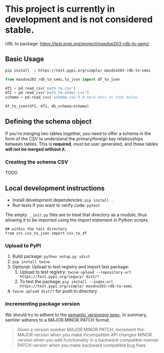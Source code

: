 # This project is currently in development and is not considered stable. 

URL to package: https://test.pypi.org/project/masdse203-rdb-to-semi/

##  Basic Usage 

```bash
pip install -i https://test.pypi.org/simple/ masdse203-rdb-to-semi
```

```python
from masdse203_rdb_to_semi.to_json import df_to_json
```

```python
df1 = pd.read_csv('path_to.csv')
df2 = pd.read_csv("path_to_other.csv")
schema = pd.read_csv('schema.csv') # more docs on that below

df_to_json(df1, df2, db_schema=schema)
```

## Defining the schema object

If you're merging two tables together, you need to offer a schema in the form of the CSV to understand the primary/foreign key relationships between tables. This is **required**, *must* be user generated, and these tables **will not be merged without it.**

### Creating the schema CSV 

TODO


## Local development instructions 

* Install development dependencies: `pip install .`
* Run tests if you want to verify code: `pytest`

The empty `__init.py` files are to treat that directory as a module, thus allowing it to be imported using the import statement in Python scripts.

```
## within the test directory
from src.csv_to_json import csv_to_df
```

### Upload to PyPI
1. Build package: `python setup.py sdist`
1. `pip install twine`
1. Optional: Upload to test registry and import test package: 
   1. Upload to test registry: `twine upload --repository-url https://test.pypi.org/legacy/ dist/*`
   1. To test the package: `pip install --index-url https://test.pypi.org/simple/ masdse203-rdb-to-semi`
2. `twine upload dist/*` for push to directory

### Incrementing package version

We should try to adhere to the [semantic versioning spec](https://semver.org/). In summary, semVer adheres to a MAJOR.MINOR.PATCH format. 

> Given a version number MAJOR.MINOR.PATCH, increment the: 
> MAJOR version when you make incompatible API changes
> MINOR version when you add functionality in a backward compatible manner
> PATCH version when you make backward compatible bug fixes
